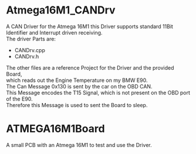 # Atmega16M1_CANDrv

A CAN Driver for the Atmega 16M1 this Driver supports standard 11Bit Identifier and Interrupt driven receiving.<br>
The driver Parts are:

* CANDrv.cpp
* CANDrv.h

The other files are a reference Project for the Driver and the provided Board,<br>
which reads out the Engine Temperature on my BMW E90.<br>
The Can Message 0x130 is sent by the car on the OBD CAN.<br>
This Message encodes the T15 Signal, which is not present on the OBD port of the E90.<br>
Therefore this Message is used to sent the Board to sleep.

# ATMEGA16M1Board

A small PCB with an Atmega 16M1 to test and use the Driver.
